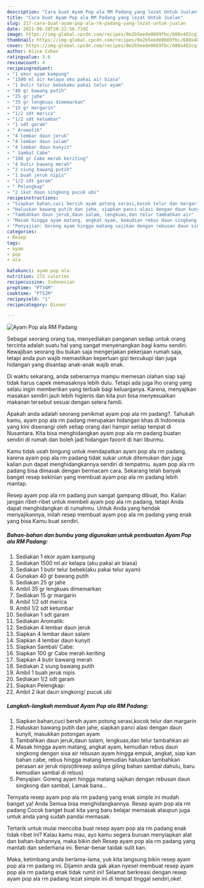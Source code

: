 ```yaml
---
description: "Cara buat Ayam Pop ala RM Padang yang lezat Untuk Jualan"
title: "Cara buat Ayam Pop ala RM Padang yang lezat Untuk Jualan"
slug: 217-cara-buat-ayam-pop-ala-rm-padang-yang-lezat-untuk-jualan
date: 2021-06-28T20:21:56.719Z
image: https://img-global.cpcdn.com/recipes/0e2b5eede0669fbc/680x482cq70/ayam-pop-ala-rm-padang-foto-resep-utama.jpg
thumbnail: https://img-global.cpcdn.com/recipes/0e2b5eede0669fbc/680x482cq70/ayam-pop-ala-rm-padang-foto-resep-utama.jpg
cover: https://img-global.cpcdn.com/recipes/0e2b5eede0669fbc/680x482cq70/ayam-pop-ala-rm-padang-foto-resep-utama.jpg
author: Alice Cohen
ratingvalue: 3.6
reviewcount: 4
recipeingredient:
- "1 ekor ayam kampung"
- "1500 ml air kelapa aku pakai air biasa"
- "1 butir telur bebekaku pakai telur ayam"
- "40 gr bawang putih"
- "25 gr jahe"
- "35 gr lengkuas dimemarkan"
- "15 gr margarin"
- "1/2 sdt merica"
- "1/2 sdt ketumbar"
- "1 sdt garam"
- " Aromatik"
- "4 lembar daun jeruk"
- "4 lembar daun salam"
- "4 lembar daun kunyit"
- " Sambal Cabe"
- "100 gr Cabe merah keriting"
- "4 butir bawang merah"
- "2 siung bawang putih"
- "1 buah jeruk nipis"
- "1/2 sdt garam"
- " Pelengkap"
- "2 ikat daun singkong pucuk ubi"
recipeinstructions:
- "Siapkan bahan,cuci bersih ayam potong serasi,kocok telur dan margarin"
- "Haluskan bawang putih dan jahe, siapkan panci alasi dengan daun kunyit, masukkan potongan ayam"
- "Tambahkan daun jeruk,daun salam, lengkuas,dan telur tambahkan air"
- "Masak hingga ayam matang, angkat ayam, kemudian rebus daun singkong dengan sisa air rebusan ayam hingga empuk, angkat, siap kan bahan cabe, rebus hingga matang kemudian haluskan tambahkan perasan air jeruk nipis(diresep aslinya giling bahan sambal dahulu, baru kemudian sambal di rebus)"
- "Penyajian: Goreng ayam hingga matang sajikan dengan rebusan daun singkong dan sambal, Lamak bana..."
categories:
- Resep
tags:
- ayam
- pop
- ala

katakunci: ayam pop ala 
nutrition: 272 calories
recipecuisine: Indonesian
preptime: "PT34M"
cooktime: "PT52M"
recipeyield: "1"
recipecategory: Dinner

---
```



![Ayam Pop ala RM Padang](https://img-global.cpcdn.com/recipes/0e2b5eede0669fbc/680x482cq70/ayam-pop-ala-rm-padang-foto-resep-utama.jpg)

Sebagai seorang orang tua, menyediakan panganan sedap untuk orang tercinta adalah suatu hal yang sangat menyenangkan bagi kamu sendiri. Kewajiban seorang ibu bukan saja mengerjakan pekerjaan rumah saja, tetapi anda pun wajib memastikan keperluan gizi tercukupi dan juga hidangan yang disantap anak-anak wajib enak.

Di waktu  sekarang, anda sebenarnya mampu memesan olahan siap saji tidak harus capek memasaknya lebih dulu. Tetapi ada juga lho orang yang selalu ingin memberikan yang terbaik bagi keluarganya. Karena, menyajikan masakan sendiri jauh lebih higienis dan kita pun bisa menyesuaikan makanan tersebut sesuai dengan selera famili. 



Apakah anda adalah seorang penikmat ayam pop ala rm padang?. Tahukah kamu, ayam pop ala rm padang merupakan hidangan khas di Indonesia yang kini disenangi oleh setiap orang dari hampir setiap tempat di Nusantara. Kita bisa menghidangkan ayam pop ala rm padang buatan sendiri di rumah dan boleh jadi hidangan favorit di hari liburmu.

Kamu tidak usah bingung untuk mendapatkan ayam pop ala rm padang, karena ayam pop ala rm padang tidak sukar untuk ditemukan dan juga kalian pun dapat menghidangkannya sendiri di tempatmu. ayam pop ala rm padang bisa dimasak dengan bermacam cara. Sekarang telah banyak banget resep kekinian yang membuat ayam pop ala rm padang lebih mantap.

Resep ayam pop ala rm padang pun sangat gampang dibuat, lho. Kalian jangan ribet-ribet untuk membeli ayam pop ala rm padang, tetapi Anda dapat menghidangkan di rumahmu. Untuk Anda yang hendak menyajikannya, inilah resep membuat ayam pop ala rm padang yang enak yang bisa Kamu buat sendiri.

<!--inarticleads1-->

##### Bahan-bahan dan bumbu yang digunakan untuk pembuatan Ayam Pop ala RM Padang:

1. Sediakan 1 ekor ayam kampung
1. Sediakan 1500 ml air kelapa (aku pakai air biasa)
1. Sediakan 1 butir telur bebek(aku pakai telur ayam)
1. Gunakan 40 gr bawang putih
1. Sediakan 25 gr jahe
1. Ambil 35 gr lengkuas dimemarkan
1. Sediakan 15 gr margarin
1. Ambil 1/2 sdt merica
1. Ambil 1/2 sdt ketumbar
1. Sediakan 1 sdt garam
1. Sediakan  Aromatik:
1. Sediakan 4 lembar daun jeruk
1. Siapkan 4 lembar daun salam
1. Siapkan 4 lembar daun kunyit
1. Siapkan  Sambal/ Cabe:
1. Siapkan 100 gr Cabe merah keriting
1. Siapkan 4 butir bawang merah
1. Sediakan 2 siung bawang putih
1. Ambil 1 buah jeruk nipis
1. Sediakan 1/2 sdt garam
1. Siapkan  Pelengkap:
1. Ambil 2 ikat daun singkong/ pucuk ubi




<!--inarticleads2-->

##### Langkah-langkah membuat Ayam Pop ala RM Padang:

1. Siapkan bahan,cuci bersih ayam potong serasi,kocok telur dan margarin
1. Haluskan bawang putih dan jahe, siapkan panci alasi dengan daun kunyit, masukkan potongan ayam
1. Tambahkan daun jeruk,daun salam, lengkuas,dan telur tambahkan air
1. Masak hingga ayam matang, angkat ayam, kemudian rebus daun singkong dengan sisa air rebusan ayam hingga empuk, angkat, siap kan bahan cabe, rebus hingga matang kemudian haluskan tambahkan perasan air jeruk nipis(diresep aslinya giling bahan sambal dahulu, baru kemudian sambal di rebus)
1. Penyajian: Goreng ayam hingga matang sajikan dengan rebusan daun singkong dan sambal, Lamak bana...




Ternyata resep ayam pop ala rm padang yang enak simple ini mudah banget ya! Anda Semua bisa menghidangkannya. Resep ayam pop ala rm padang Cocok banget buat kita yang baru belajar memasak ataupun juga untuk anda yang sudah pandai memasak.

Tertarik untuk mulai mencoba buat resep ayam pop ala rm padang enak tidak ribet ini? Kalau kamu mau, ayo kamu segera buruan menyiapkan alat dan bahan-bahannya, maka bikin deh Resep ayam pop ala rm padang yang mantab dan sederhana ini. Benar-benar taidak sulit kan. 

Maka, ketimbang anda berlama-lama, yuk kita langsung bikin resep ayam pop ala rm padang ini. Dijamin anda gak akan nyesel membuat resep ayam pop ala rm padang enak tidak rumit ini! Selamat berkreasi dengan resep ayam pop ala rm padang lezat simple ini di tempat tinggal sendiri,oke!.

